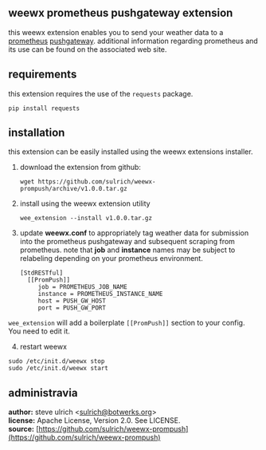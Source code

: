 ## weewx prometheus pushgateway extension

this weewx extension enables you to send your weather data to a [prometheus](http://prometheus.io) [pushgateway](https://github.com/prometheus/pushgateway). additional information regarding prometheus and its use can be found on the associated web site.

## requirements

this extension requires the use of the `requests` package.

```
pip install requests
```

## installation

this extension can be easily installed using the weewx extensions installer.

1. download the extension from github:
	```
	wget https://github.com/sulrich/weewx-prompush/archive/v1.0.0.tar.gz
	```

2. install using the weewx extension utility
	```
	wee_extension --install v1.0.0.tar.gz
	```

3. update **weewx.conf** to appropriately tag weather data for submission into the prometheus pushgateway and subsequent scraping from prometheus.  note that **job** and **instance** names may be subject to relabeling depending on your prometheus environment.
	```
    [StdRESTful]
      [[PromPush]]
         job = PROMETHEUS_JOB_NAME
         instance = PROMETHEUS_INSTANCE_NAME
         host = PUSH_GW_HOST
         port = PUSH_GW_PORT
	```
	
`wee_extension` will add a boilerplate `[[PromPush]]` section to your config.  You need to edit it.
	

4. restart weewx

```
sudo /etc/init.d/weewx stop
sudo /etc/init.d/weewx start
```

## administravia
**author:** steve ulrich \<[sulrich@botwerks.org](mailto:sulrich@botwerks.org)\>  
**license:** Apache License, Version 2.0. See LICENSE.  
**source:** [https://github.com/sulrich/weewx-prompush](https://github.com/sulrich/weewx-prompush)  
